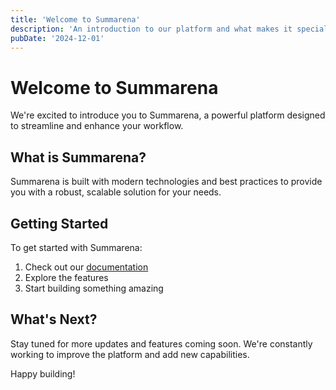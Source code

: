 ```yaml
---
title: 'Welcome to Summarena'
description: 'An introduction to our platform and what makes it special'
pubDate: '2024-12-01'
---
```


# Welcome to Summarena

We're excited to introduce you to Summarena, a powerful platform designed to streamline and enhance your workflow.

## What is Summarena?

Summarena is built with modern technologies and best practices to provide you with a robust, scalable solution for your needs.

## Getting Started

To get started with Summarena:

1. Check out our [documentation](/docs/guides/getting-started)
2. Explore the features
3. Start building something amazing

## What's Next?

Stay tuned for more updates and features coming soon. We're constantly working to improve the platform and add new capabilities.

Happy building!
